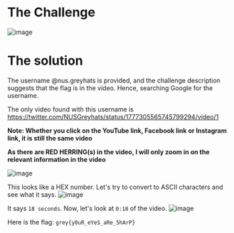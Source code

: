 # The Challenge

![image](.%2F..%2F..%2F..%2FChallenge%20Image%2FMISC%2FOut%20in%20plain%20sight%2FScreenshot%202024-04-23%20195451.png)





# The solution
The username @nus.greyhats is provided, and the challenge description suggests that the flag is in the video. Hence, searching Google for the username.

The only video found with this username is https://twitter.com/NUSGreyhats/status/1777305565745799294/video/1

**Note: Whether you click on the YouTube link, Facebook link or Instagram link, it is still the same video**


**As there are RED HERRING(s) in the video, I will only zoom in on the relevant information in the video**

![image](.%2F..%2F..%2F..%2FChallenge%20Image%2FMISC%2FOut%20in%20plain%20sight%2FScreenshot%202024-04-27%20121006.png)






This looks like a HEX number. Let's try to convert to ASCII characters and see what it says.
![image](.%2F..%2F..%2F..%2FChallenge%20Image%2FMISC%2FOut%20in%20plain%20sight%2FScreenshot%202024-04-27%20121327.png)






It says `18 seconds`. Now, let's look at `0:18` of the video.
![image](.%2F..%2F..%2F..%2FChallenge%20Image%2FMISC%2FOut%20in%20plain%20sight%2FScreenshot%202024-04-27%20121512.png)







Here is the flag: `grey{y0uR_eYeS_aRe_5hArP}`
